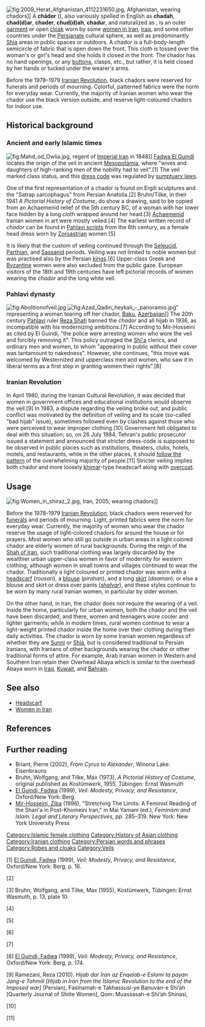 ![](2009_Herat_Afghanistan_4112231650.jpg "fig:2009_Herat_Afghanistan_4112231650.jpg"),
Afghanistan, wearing chadors\]\] A **chādor** (), also variously spelled
in English as **chadah**, **chad(d)ar**, **chader**, **chud(d)ah**,
**chadur**, and naturalized as , is an outer
[garment](garment "wikilink") or open [cloak](cloak "wikilink") worn by
some [women in Iran](women_in_Iran "wikilink"),
[Iraq](women_in_Iraq "wikilink"), and some other countries under the
[Persianate](Persianate "wikilink") cultural sphere, as well as
predominantly [Shia](Shia "wikilink") areas in public spaces or
outdoors. A chador is a full-body-length semicircle of fabric that is
open down the front. This cloth is tossed over the woman's or girl's
head and she holds it closed in the front. The chador has no hand
openings, or any [buttons](Button_(clothing) "wikilink"), clasps, etc.,
but rather, it is held closed by her hands or tucked under the wearer's
arms.

Before the 1978–1979 [Iranian
Revolution](Iranian_Revolution "wikilink"), black chadors were reserved
for funerals and periods of mourning. Colorful, patterned fabrics were
the norm for everyday wear. Currently, the majority of Iranian women who
wear the chador use the black version outside, and reserve
light-coloured chadors for indoor use.

## Historical background

### Ancient and early Islamic times

![](Mahd_od_Owlia.jpg "fig:Mahd_od_Owlia.jpg"), regent of [Imperial
Iran](Qajar_dynasty "wikilink") in 1848\]\] [Fadwa El
Guindi](Fadwa_El_Guindi "wikilink") locates the origin of the veil in
ancient [Mesopotamia](Mesopotamia "wikilink"), where "wives and
daughters of high-ranking men of the nobility had to veil".[1] The veil
marked class status, and this [dress code](dress_code "wikilink") was
regulated by [sumptuary laws](sumptuary_law "wikilink").

One of the first representation of a chador is found on Ergili
sculptures and the "Satrap sarcophagus" from Persian Anatolia.[2]
Bruhn/Tilke, in their 1941 *A Pictorial History of Costume*, do show a
drawing, said to be copied from an Achaemenid relief of the 5th century
BC, of a woman with her lower face hidden by a long cloth wrapped around
her head.[3] [Achaemenid](Achaemenid_Empire "wikilink") Iranian women in
art were mostly veiled.[4] The earliest written record of *chador* can
be found in [Pahlavi scripts](Pahlavi_scripts "wikilink") from the 6th
century, as a female head dress worn by
[Zoroastrian](Zoroastrianism "wikilink") women.[5]

It is likely that the custom of veiling continued through the
[Seleucid](Seleucid "wikilink"), [Parthian](Parthian_Empire "wikilink"),
and [Sassanid](Sassanid "wikilink") periods. Veiling was not limited to
noble women but was practised also by the Persian
[kings](Shah "wikilink").[6] Upper-class Greek and
[Byzantine](Byzantine "wikilink") women were also secluded from the
public gaze. European visitors of the 18th and 19th centuries have left
pictorial records of women wearing the *chador* and the long white veil.

### Pahlavi dynasty

![](Abolitionofveil.jpg "fig:Abolitionofveil.jpg")
![](Azad_Qadın_heykəli_-_panoramio.jpg "fig:Azad_Qadın_heykəli_-_panoramio.jpg")"
representing a woman tearing off her chador, [Baku](Baku "wikilink"),
[Azerbaijan](Azerbaijan "wikilink")\]\] The 20th century
[Pahlavi](Pahlavi_dynasty "wikilink") ruler [Reza
Shah](Reza_Shah "wikilink") banned the *chador* and all hijab in 1936,
as incompatible with his modernizing ambitions.[7] According to
Mir-Hosseini as cited by El Guindi, "the police were arresting women who
wore the veil and forcibly removing it". This policy outraged the
[Shi'a](Shi'a "wikilink") clerics, and ordinary men and women, to whom
"appearing in public without their cover was tantamount to nakedness".
However, she continues, "this move was welcomed by Westernized and
upperclass men and women, who saw it in liberal terms as a first step in
granting women their rights".[8]

### Iranian Revolution

In April 1980, during the Iranian Cultural Revolution, it was decided
that women in government offices and educational institutions would
observe the veil.[9] In 1983, a dispute regarding the veiling broke out,
and public conflict was motivated by the definition of veiling and its
scale (so-called "bad hijab" issue), sometimes followed even by clashes
against those who were perceived to wear improper clothing.[10]
Government felt obligated to deal with this situation; so, on 26 July
1984, Tehran's public prosecutor issued a statement and announced that
stricter dress-code is supposed to be observed in public places such as
institutions, theaters, clubs, hotels, motels, and restaurants, while in
the other places, it should [follow the
pattern](Peer_pressure "wikilink") of the overwhelming majority of
people.[11] Stricter veiling implies both chador and more loosely
[khimar](khimar "wikilink")-type headscarf along with
[overcoat](overcoat "wikilink").

## Usage

![](Women_in_shiraz_2.jpg "fig:Women_in_shiraz_2.jpg"), Iran, 2005,
wearing chadors\]\]

Before the 1978–1979 [Iranian
Revolution](Iranian_Revolution "wikilink"), black chadors were reserved
for [funerals](funeral "wikilink") and periods of mourning. Light,
printed fabrics were the norm for everyday wear. Currently, the majority
of women who wear the chador reserve the usage of light-colored chadors
for around the house or for prayers. Most women who still go outside in
urban areas in a light colored chador are elderly women of rural
backgrounds. During the reign of the [Shah of
Iran](Pahlavi_dynasty "wikilink"), such traditional clothing was largely
discarded by the wealthier urban upper-class women in favor of modernity
for western clothing, although women in small towns and villages
continued to wear the chador. Traditionally a light coloured or printed
chador was worn with a [headscarf](headscarf "wikilink") (*rousari*), a
[blouse](blouse "wikilink") (*pirahan*), and a long
[skirt](skirt "wikilink") (*daaman*); or else a blouse and skirt or
dress over pants (*[shalvar](shalvar "wikilink")*), and these styles
continue to be worn by many rural Iranian women, in particular by older
women.

On the other hand, in Iran, the chador does not require the wearing of a
veil. Inside the home, particularly for urban women, both the chador and
the veil have been discarded, and there, women and teenagers wore cooler
and lighter garments; while in modern times, rural women continue to
wear a light-weight printed chador inside the home over their clothing
during their daily activities. The chador is worn by some Iranian women
regardless of whether they are [Sunni](Sunni "wikilink") or
[Shia](Shia "wikilink"), but is considered traditional to Persian
Iranians, with Iranians of other backgrounds wearing the chador or other
traditional forms of attire. For example, Arab Iranian women in Western
and Southern Iran retain their Overhead Abaya which is similar to the
overhead Abaya worn in [Iraq](Iraq "wikilink"),
[Kuwait](Kuwait "wikilink"), and [Bahrain](Bahrain "wikilink").

## See also

-   [Headscarf](Headscarf "wikilink")
-   [Women in Iran](Women_in_Iran "wikilink")

## References

## Further reading

-   Briant, Pierre (2002), *From Cyrus to Alexander*, Winona Lake:
    Eisenbrauns
-   Bruhn, Wolfgang, and Tilke, Max (1973), *A Pictorial History of
    Costume*, original published as *Kostümwerk*, 1955, Tübingen: Ernst
    Wasmuth
-   [El Guindi, Fadwa](Fadwa_El_Guindi "wikilink") (1999), *Veil:
    Modesty, Privacy, and Resistance*, Oxford/New York: Berg
-   [Mir-Hosseini, Ziba](Ziba_Mir-Hosseini "wikilink") (1996),
    "Stretching The Limits: A Feminist Reading of the Shari'a in
    Post-Khomeini Iran," in Mai Yamani (ed.), *Feminism and Islam: Legal
    and Literary Perspectives*, pp. 285–319. New York: New York
    University Press

[Category:Islamic female
clothing](Category:Islamic_female_clothing "wikilink") [Category:History
of Asian clothing](Category:History_of_Asian_clothing "wikilink")
[Category:Iranian clothing](Category:Iranian_clothing "wikilink")
[Category:Persian words and
phrases](Category:Persian_words_and_phrases "wikilink") [Category:Robes
and cloaks](Category:Robes_and_cloaks "wikilink")
[Category:Veils](Category:Veils "wikilink")

[1] [El Guindi, Fadwa](Fadwa_El_Guindi "wikilink") (1999), *Veil:
Modesty, Privacy, and Resistance*, Oxford/New York: Berg, p. 16.

[2]

[3] Bruhn, Wolfgang, and Tilke, Max (1955), Kostümwerk, Tübingen: Ernst
Wasmuth, p. 13, plate 10.

[4]

[5]

[6]

[7]

[8] [El Guindi, Fadwa](Fadwa_El_Guindi "wikilink") (1999), *Veil:
Modesty, Privacy, and Resistance*, Oxford/New York: Berg, p. 174.

[9] Ramezani, Reza (2010). *Hijab dar Iran az Enqelab-e Eslami ta payan
Jang-e Tahmili \[Hijab in Iran from the Islamic Revolution to the end of
the Imposed war\]* (Persian), Faslnamah-e Takhassusi-ye Banuvan-e Shi’ah
\[Quarterly Journal of Shiite Women\], Qom: Muassasah-e Shi’ah Shinasi,

[10]

[11]